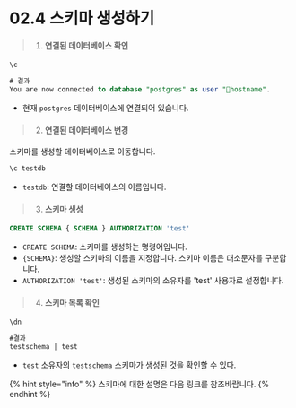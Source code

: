 # 02.4 스키마 생성하기

> 1. #### 연결된 데이터베이스 확인

```sql
\c
```

```sql
# 결과
You are now connected to database "postgres" as user "hostname".
```

* 현재 `postgres` 데이터베이스에 연결되어 있습니다.



> 2. #### 연결된 데이터베이스 변경

스키마를 생성할 데이터베이스로 이동합니다.

```sql
\c testdb
```

* `testdb`: 연결할 데이터베이스의 이름입니다.



> 3. #### 스키마 생성

```sql
CREATE SCHEMA { SCHEMA } AUTHORIZATION 'test'
```

* `CREATE SCHEMA`: 스키마를 생성하는 명령어입니다.
* `{SCHEMA}`: 생성할 스키마의 이름을 지정합니다. 스키마 이름은 대소문자를 구분합니다.
* `AUTHORIZATION 'test'`: 생성된 스키마의 소유자를 'test' 사용자로 설정합니다.



> 4. #### 스키마 목록 확인

```sql
\dn
```

```sql
#결과
testschema | test
```

* `test` 소유자의 `testschema` 스키마가 생성된 것을 확인할 수 있다.

{% hint style="info" %}
스키마에 대한 설명은 다음 링크를 참조바랍니다.
{% endhint %}
